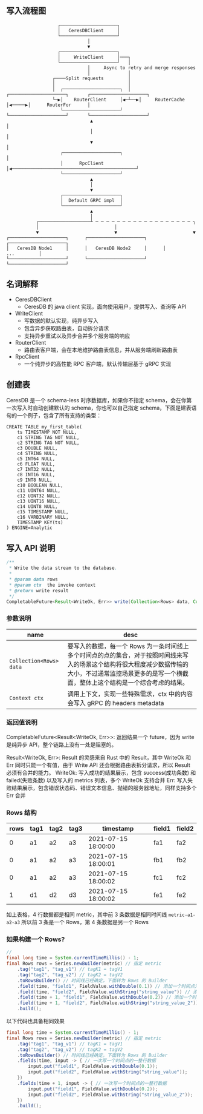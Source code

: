
## 写入流程图

```
                   ┌─────────────────────┐  
                   │   CeresDBClient     │  
                   └─────────────────────┘  
                              │  
                              ▼  
                   ┌─────────────────────┐  
                   │     WriteClient     │───┐  
                   └─────────────────────┘   │  
                              │     Async to retry and merge responses  
                              │              │  
                 ┌────Split requests         │  
                 │                           │  
                 │  ┌─────────────────────┐  │   ┌─────────────────────┐       ┌─────────────────────┐
                 └─▶│    RouterClient     │◀─┴──▶│     RouterCache     │◀─────▶│      RouterFor      │
                    └─────────────────────┘      └─────────────────────┘       └─────────────────────┘
                               ▲                                                          │  
                               │                                                          │  
                               ▼                                                          │  
                    ┌─────────────────────┐                                               │  
                    │      RpcClient      │◀──────────────────────────────────────────────┘  
                    └─────────────────────┘  
                               ▲  
                               │  
                               ▼  
                    ┌─────────────────────┐  
                    │  Default GRPC impl  │  
                    └─────────────────────┘  
                               ▲  
                               │  
           ┌───────────────────┴ ─ ─ ─ ─ ─ ─ ─ ─ ─ ─ ─ ─ ─ ─ ─ ─ ─ ─ ┐  
           │                            │  
           ▼                            ▼                            ▼  
┌─────────────────────┐      ┌─────────────────────┐      ┌─────────────────────┐  
│   CeresDB Node1     │      │   CeresDB Node2     │      │         ...         │  
└─────────────────────┘      └─────────────────────┘      └─────────────────────┘  
```

## 名词解释
- CeresDBClient
    - CeresDB 的 java client 实现，面向使用用户，提供写入、查询等 API
- WriteClient
    - 写数据的默认实现，纯异步写入
    - 包含异步获取路由表，自动拆分请求
    - 支持异步重试以及异步合并多个服务端的响应
- RouterClient
    - 路由表客户端，会在本地维护路由表信息，并从服务端刷新路由表
- RpcClient
    - 一个纯异步的高性能 RPC 客户端，默认传输层基于 gRPC 实现

## 创建表
CeresDB 是一个 schema-less 时序数据库，如果你不指定 schema，会在你第一次写入时自动创建默认的 schema，你也可以自己指定 schema，下面是建表语句的一个例子，包含了所有支持的类型：

```
CREATE TABLE my_first_table(
    ts TIMESTAMP NOT NULL,
    c1 STRING TAG NOT NULL,
    c2 STRING TAG NOT NULL,
    c3 DOUBLE NULL,
    c4 STRING NULL,
    c5 INT64 NULL,
    c6 FLOAT NULL,
    c7 INT32 NULL,
    c8 INT16 NULL,
    c9 INT8 NULL,
    c10 BOOLEAN NULL,
    c11 UINT64 NULL,
    c12 UINT32 NULL,
    c13 UINT16 NULL,
    c14 UINT8 NULL,
    c15 TIMESTAMP NULL,
    c16 VARBINARY NULL,
    TIMESTAMP KEY(ts)
) ENGINE=Analytic
```

## 写入 API 说明

```java
/**
 * Write the data stream to the database.
 *
 * @param data rows
 * @param ctx  the invoke context
 * @return write result
 */
CompletableFuture<Result<WriteOk, Err>> write(Collection<Rows> data, Context ctx);
```

### 参数说明
| name | desc |
| --- | --- |
| `Collection<Rows> data` | 要写入的数据，每一个 Rows 为一条时间线上多个时间点的点的集合，对于按照时间线来写入的场景这个结构将很大程度减少数据传输的大小，不过通常监控场景更多的是写一个横截面，整体上这个结构是一个综合考虑的结果。|
| `Context ctx` | 调用上下文，实现一些特殊需求，ctx 中的内容会写入 gRPC 的 headers metadata |

### 返回值说明
CompletableFuture<Result<WriteOk, Err>>: 返回结果一个 future，因为 write 是纯异步 API，整个链路上没有一处是阻塞的。

Result<WriteOk, Err>: Result 的灵感来自 Rust 中的 Result，其中 WriteOk 和 Err 同时只能一个有值，由于 Write API 还会根据路由表拆分请求，所以 Result 必须有合并的能力。
WriteOk: 写入成功的结果展示，包含 success(成功条数) 和 failed(失败条数) 以及写入的 metrics 列表，多个 WriteOk 支持合并
Err: 写入失败结果展示，包含错误状态码、错误文本信息、抛错的服务器地址，同样支持多个 Err 合并

### Rows 结构
| rows | tag1 | tag2 | tag3 | timestamp | field1 | field2 |
| --- | --- | --- | --- | --- | --- | --- |
|0| a1 | a2 | a3 | 2021-07-15 18:00:00 | fa1 | fa2 |
|0| a1 | a2 | a3 | 2021-07-15 18:00:01 | fb1 | fb2 |
|0| a1 | a2 | a3 | 2021-07-15 18:00:02 | fc1 | fc2 |
|1| d1 | d2 | d3 | 2021-07-15 18:00:02 | fe1 | fe2 |

如上表格，4 行数据都是相同 metric，其中前 3 条数据是相同时间线 `metric-a1-a2-a3` 所以前 3 条是一个 Rows，第 4 条数据是另一个 Rows

### 如果构建一个 Rows?
```java
//
final long time = System.currentTimeMillis() - 1;
final Rows rows = Series.newBuilder(metric) // 指定 metric
    .tag("tag1", "tag_v1") // tagK1 = tagV1
    .tag("tag2", "tag_v2") // tagK2 = tagV2
    .toRowsBuilder() // 时间线已经确定，下面转为 Rows 的 Builder
    .field(time, "field1", FieldValue.withDouble(0.1)) // 添加一个时间点为 `time` 的 field1
    .field(time, "field2", FieldValue.withString("string_value")) // 添加一个时间点为 `time` 的 field2，与上面的 filed1 是同一行数据
    .field(time + 1, "field1", FieldValue.withDouble(0.2)) // 添加一个时间点为 `time + 1` 的 field1，这是第二行数据了
    .field(time + 1, "field2", FieldValue.withString("string_value_2")) // 添加一个时间点为 `time + 1` 的 field2，与上面的 filed1 是同一行数据
    .build();
```
以下代码也具备相同效果
```java
final long time = System.currentTimeMillis() - 1;
final Rows rows = Series.newBuilder(metric) // 指定 metric
    .tag("tag1", "tag_v1") // tagK1 = tagV1
    .tag("tag2", "tag_v2") // tagK2 = tagV2
    .toRowsBuilder() // 时间线已经确定，下面转为 Rows 的 Builder
    .fields(time, input -> { // 一次写一个时间点的一整行数据
        input.put("field1", FieldValue.withDouble(0.1));
        input.put("field2", FieldValue.withString("string_value"));
    })
    .fields(time + 1, input -> { // 一次写一个时间点的一整行数据
        input.put("field1", FieldValue.withDouble(0.2));
        input.put("field2", FieldValue.withString("string_value_2"));
    })
    .build();
```
